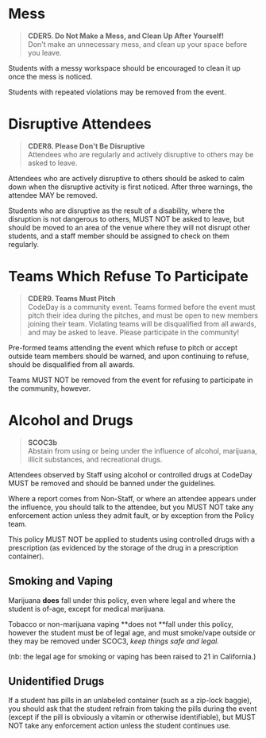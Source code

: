 # Mess

> **CDER5. Do Not Make a Mess, and Clean Up After Yourself!**  
> Don't make an unnecessary mess, and clean up your space before you leave.

Students with a messy workspace should be encouraged to clean it up once the mess is noticed.

Students with repeated violations may be removed from the event.

# Disruptive Attendees

> **CDER8. Please Don't Be Disruptive**  
> Attendees who are regularly and actively disruptive to others may be asked to leave.

Attendees who are actively disruptive to others should be asked to calm down when the disruptive activity is first noticed. After three warnings, the attendee MAY be removed.

Students who are disruptive as the result of a disability, where the disruption is not dangerous to others, MUST NOT be asked to leave, but should be moved to an area of the venue where they will not disrupt other students, and a staff member should be assigned to check on them regularly.

# Teams Which Refuse To Participate

> **CDER9. Teams Must Pitch**  
> CodeDay is a community event. Teams formed before the event must pitch their idea during the pitches, and must be open to new members joining their team. Violating teams will be disqualified from all awards, and may be asked to leave. Please participate in the community!

Pre-formed teams attending the event which refuse to pitch or accept outside team members should be warned, and upon continuing to refuse, should be disqualified from all awards.

Teams MUST NOT be removed from the event for refusing to participate in the community, however.

# Alcohol and Drugs

> **SCOC3b**  
> Abstain from using or being under the influence of alcohol, marijuana, illicit substances, and recreational drugs.

Attendees observed by Staff using alcohol or controlled drugs at CodeDay MUST be removed and should be banned under the guidelines.

Where a report comes from Non-Staff, or where an attendee appears under the influence, you should talk to the attendee, but you MUST NOT take any enforcement action unless they admit fault, or by exception from the Policy team.

This policy MUST NOT be applied to students using controlled drugs with a prescription \(as evidenced by the storage of the drug in a prescription container\).

## Smoking and Vaping

Marijuana **does** fall under this policy, even where legal and where the student is of-age, except for medical marijuana.

Tobacco or non-marijuana vaping **does not **fall under this policy, however the student must be of legal age, and must smoke/vape outside or they may be removed under SCOC3, _keep things safe and legal._

\(nb: the legal age for smoking or vaping has been raised to 21 in California.\)

## Unidentified Drugs

If a student has pills in an unlabeled container \(such as a zip-lock baggie\), you should ask that the student refrain from taking the pills during the event \(except if the pill is obviously a vitamin or otherwise identifiable\), but MUST NOT take any enforcement action unless the student continues use.

